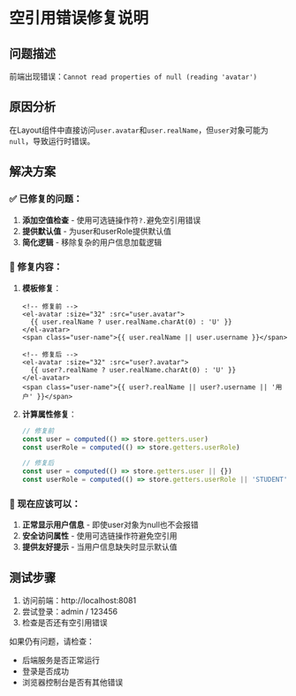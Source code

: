 # 空引用错误修复说明

## 问题描述
前端出现错误：`Cannot read properties of null (reading 'avatar')`

## 原因分析
在Layout组件中直接访问`user.avatar`和`user.realName`，但`user`对象可能为`null`，导致运行时错误。

## 解决方案

### ✅ 已修复的问题：

1. **添加空值检查** - 使用可选链操作符`?.`避免空引用错误
2. **提供默认值** - 为user和userRole提供默认值
3. **简化逻辑** - 移除复杂的用户信息加载逻辑

### 🔧 修复内容：

1. **模板修复**：
   ```vue
   <!-- 修复前 -->
   <el-avatar :size="32" :src="user.avatar">
     {{ user.realName ? user.realName.charAt(0) : 'U' }}
   </el-avatar>
   <span class="user-name">{{ user.realName || user.username }}</span>
   
   <!-- 修复后 -->
   <el-avatar :size="32" :src="user?.avatar">
     {{ user?.realName ? user.realName.charAt(0) : 'U' }}
   </el-avatar>
   <span class="user-name">{{ user?.realName || user?.username || '用户' }}</span>
   ```

2. **计算属性修复**：
   ```javascript
   // 修复前
   const user = computed(() => store.getters.user)
   const userRole = computed(() => store.getters.userRole)
   
   // 修复后
   const user = computed(() => store.getters.user || {})
   const userRole = computed(() => store.getters.userRole || 'STUDENT')
   ```

### 🚀 现在应该可以：

1. **正常显示用户信息** - 即使user对象为null也不会报错
2. **安全访问属性** - 使用可选链操作符避免空引用
3. **提供友好提示** - 当用户信息缺失时显示默认值

## 测试步骤

1. 访问前端：http://localhost:8081
2. 尝试登录：admin / 123456
3. 检查是否还有空引用错误

如果仍有问题，请检查：
- 后端服务是否正常运行
- 登录是否成功
- 浏览器控制台是否有其他错误
